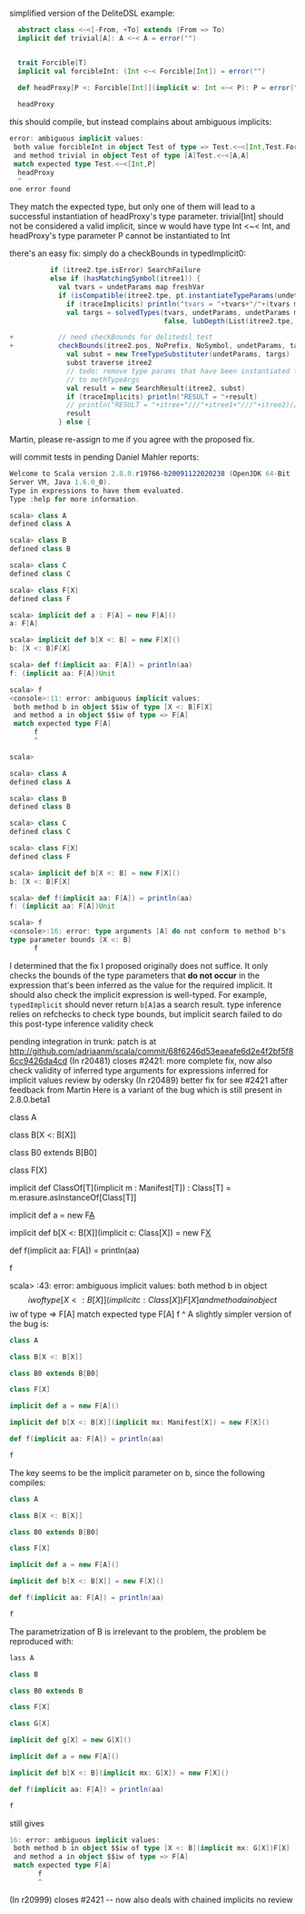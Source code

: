 simplified version of the DeliteDSL example:

```scala
  abstract class <~<[-From, +To] extends (From => To)
  implicit def trivial[A]: A <~< A = error("")


  trait Forcible[T]
  implicit val forcibleInt: (Int <~< Forcible[Int]) = error("")

  def headProxy[P <: Forcible[Int]](implicit w: Int <~< P): P = error("")
  
  headProxy 
```

this should compile, but instead complains about ambiguous implicits:

```scala
error: ambiguous implicit values:
 both value forcibleInt in object Test of type => Test.<~<[Int,Test.Forcible[Int]]
 and method trivial in object Test of type [A]Test.<~<[A,A]
 match expected type Test.<~<[Int,P]
  headProxy
  ^
one error found
```

They match the expected type, but only one of them will lead to a successful instantiation of headProxy's type parameter. trivial[Int] should not be considered a valid implicit, since w would have type Int <~< Int,  and headProxy's type parameter P cannot be instantiated to Int

there's an easy fix: simply do a checkBounds in typedImplicit0: 

```scala
          if (itree2.tpe.isError) SearchFailure
          else if (hasMatchingSymbol(itree1)) {
            val tvars = undetParams map freshVar
            if (isCompatible(itree2.tpe, pt.instantiateTypeParams(undetParams, tvars))) {
              if (traceImplicits) println("tvars = "+tvars+"/"+(tvars map (_.constr)))
              val targs = solvedTypes(tvars, undetParams, undetParams map varianceInType(pt),
                                      false, lubDepth(List(itree2.tpe, pt)))

+           // need checkBounds for delitedsl test
+           checkBounds(itree2.pos, NoPrefix, NoSymbol, undetParams, targs, "inferred ")
              val subst = new TreeTypeSubstituter(undetParams, targs)
              subst traverse itree2 
              // todo: remove type params that have been instantiated to Nothing, similar
              // to methTypeArgs
              val result = new SearchResult(itree2, subst)
              if (traceImplicits) println("RESULT = "+result)
              // println("RESULT = "+itree+"///"+itree1+"///"+itree2)//DEBUG
              result
            } else {

```

Martin, please re-assign to me if you agree with the proposed fix.

will commit tests in pending
Daniel Mahler  reports:

```scala
Welcome to Scala version 2.8.0.r19766-b20091122020238 (OpenJDK 64-Bit
Server VM, Java 1.6.0_0).
Type in expressions to have them evaluated.
Type :help for more information.

scala> class A
defined class A

scala> class B
defined class B

scala> class C
defined class C

scala> class F[X]
defined class F

scala> implicit def a : F[A] = new F[A]()
a: F[A]

scala> implicit def b[X <: B] = new F[X]()
b: [X <: B]F[X]

scala> def f(implicit aa: F[A]) = println(aa)
f: (implicit aa: F[A])Unit

scala> f
<console>:11: error: ambiguous implicit values:
 both method b in object $$iw of type [X <: B]F[X]
 and method a in object $$iw of type => F[A]
 match expected type F[A]
      f
      ^

scala>

scala> class A
defined class A

scala> class B
defined class B

scala> class C
defined class C

scala> class F[X]
defined class F

scala> implicit def b[X <: B] = new F[X]()
b: [X <: B]F[X]

scala> def f(implicit aa: F[A]) = println(aa)
f: (implicit aa: F[A])Unit

scala> f
<console>:16: error: type arguments [A] do not conform to method b's
type parameter bounds [X <: B]
      f
```

I determined that the fix I proposed originally does not suffice. It only checks the bounds of the type parameters that **do not occur** in the expression that's been inferred as the value for the required implicit. It should also check the implicit expression is well-typed. For example, `typedImplicit` should never return `b[A]`as a search result. type inference relies on refchecks to check type bounds, but implicit search failed to do this post-type inference validity check

pending integration in trunk: patch is at http://github.com/adriaanm/scala/commit/68f6246d53eaeafe6d2e4f2bf5f86cc9426da4cd
(In r20481) closes #2421: more complete fix, now also check validity of inferred type arguments for expressions inferred for implicit values
review by odersky
(In r20489) better fix for see #2421 after feedback from Martin
Here is a variant of the bug which is still present in 2.8.0.beta1

class A

class B[X <: B[X]]

class B0 extends B[B0]

class F[X]

implicit def ClassOf[T](implicit m : Manifest[T]) : Class[T] =
    m.erasure.asInstanceOf[Class[T]]

implicit def a = new F[A]()

implicit def b[X <: B[X]](implicit c: Class[X]) = new F[X]()

def f(implicit aa: F[A]) = println(aa)

f


scala> <console>:43: error: ambiguous implicit values:
 both method b in object $$iw of type [X <: B[X]](implicit c: Class[X])F[X]
 and method a in object $$iw of type => F[A]
 match expected type F[A]
       f
       ^
A slightly simpler version of the bug is:

```scala
class A

class B[X <: B[X]]

class B0 extends B[B0]

class F[X]

implicit def a = new F[A]()

implicit def b[X <: B[X]](implicit mx: Manifest[X]) = new F[X]()

def f(implicit aa: F[A]) = println(aa)

f
```

The key seems to be the implicit parameter on b,
since the following compiles:

```scala
class A

class B[X <: B[X]]

class B0 extends B[B0]

class F[X]

implicit def a = new F[A]()

implicit def b[X <: B[X]] = new F[X]()

def f(implicit aa: F[A]) = println(aa)

f
```
The parametrization of B is irrelevant to the problem,
the problem be reproduced with:

```scala
lass A

class B

class B0 extends B

class F[X]

class G[X]

implicit def g[X] = new G[X]()

implicit def a = new F[A]()

implicit def b[X <: B](implicit mx: G[X]) = new F[X]()

def f(implicit aa: F[A]) = println(aa)

f
```

still gives 

```scala
16: error: ambiguous implicit values:
 both method b in object $$iw of type [X <: B](implicit mx: G[X])F[X]
 and method a in object $$iw of type => F[A]
 match expected type F[A]
       f
       ^

```
(In r20999) closes #2421 -- now also deals with chained implicits
no review
